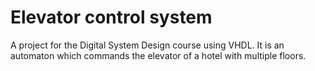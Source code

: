 # Elevator control system
A project for the Digital System Design course using VHDL.
It is an automaton which commands the elevator of a hotel with multiple
floors.

